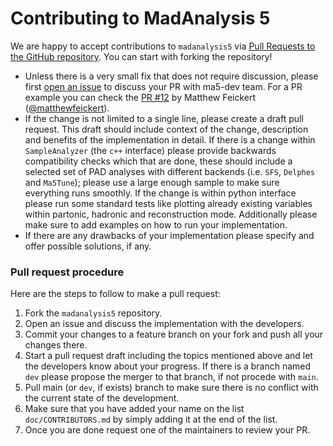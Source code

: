 # Contributing to MadAnalysis 5

We are happy to accept contributions to `madanalysis5` via 
[Pull Requests to the GitHub repository](https://github.com/MadAnalysis/madanalysis5/pulls). 
You can start with forking the repository!

- Unless there is a very small fix that does not require discussion, please first [open an issue](https://github.com/MadAnalysis/madanalysis5/issues/new/choose)
to discuss your PR with ma5-dev team. For a PR example you can check the [PR #12](https://github.com/MadAnalysis/madanalysis5/pull/12) by Matthew Feickert ([@matthewfeickert](https://github.com/matthewfeickert)).
- If the change is not limited to a single line, please create a draft pull request. This draft should include context of the change,
description and benefits of the implementation in detail. If there is a change within `SampleAnalyzer` (the `c++` interface)
please provide backwards compatibility checks which that are done, these should include a selected set of PAD analyses with 
different backends (i.e. `SFS`, `Delphes` and `Ma5Tune`); please use a large enough sample to make sure everything runs smoothly. 
If the change is within python interface please run some standard tests like plotting already existing variables within 
partonic, hadronic and reconstruction mode. Additionally please make sure to add examples on how to run your implementation.
- If there are any drawbacks of your implementation please specify and offer possible solutions, if any.

### Pull request procedure
Here are the steps to follow to make a pull request:
1. Fork the `madanalysis5` repository.
2. Open an issue and discuss the implementation with the developers.
3. Commit your changes to a feature branch on your fork and push all your changes there.
4. Start a pull request draft including the topics mentioned above and let the developers know about your progress. 
If there is a branch named `dev` please propose the merger to that branch, if not procede with `main`.
5. Pull main (or `dev`, if exists) branch to make sure there is no conflict with the current state of the development.
6. Make sure that you have added your name on the list `doc/CONTRIBUTORS.md` by simply adding it at the end of the list.
7. Once you are done request one of the maintainers to review your PR.